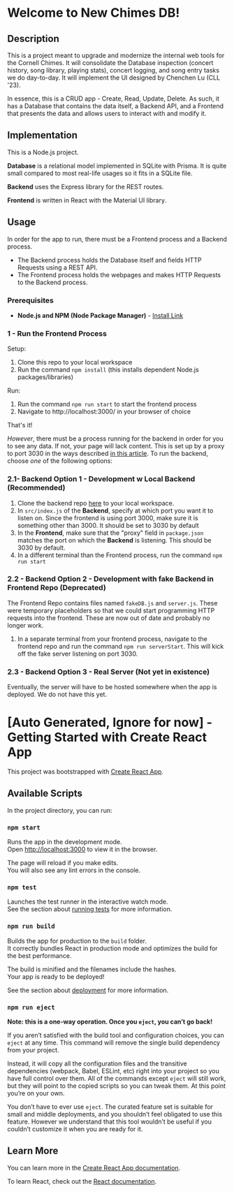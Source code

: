# Welcome to New Chimes DB!

## Description

This is a project meant to upgrade and modernize the internal web tools for the Cornell Chimes. It will consolidate the Database inspection (concert history, song library, playing stats), concert logging, and song entry tasks we do day-to-day. It will implement the UI designed by Chenchen Lu (CLL '23).

In essence, this is a CRUD app - Create, Read, Update, Delete. As such, it has a Database that contains the data itself, a Backend API, and a Frontend that presents the data and allows users to interact with and modify it.

## Implementation

This is a Node.js project.

**Database** is a relational model implemented in SQLite with Prisma. It is quite small compared to most real-life usages so it fits in a SQLite file.

**Backend** uses the Express library for the REST routes.

**Frontend** is written in React with the Material UI library.

## Usage

In order for the app to run, there must be a Frontend process and a Backend process.

- The Backend process holds the Database itself and fields HTTP Requests using a REST API.
- The Frontend process holds the webpages and makes HTTP Requests to the Backend process.

### Prerequisites

- **Node.js and NPM (Node Package Manager)** - [Install Link](https://docs.npmjs.com/downloading-and-installing-node-js-and-npm)

### 1 - Run the Frontend Process

Setup:

1. Clone this repo to your local workspace
2. Run the command `npm install` (this installs dependent Node.js packages/libraries)

Run:

1. Run the command `npm run start` to start the frontend process
2. Navigate to http://localhost:3000/ in your browser of choice

That's it!

_However_, there must be a process running for the backend in order for you to see any data. If not, your page will lack content. This is set up by a proxy to port 3030 in the ways described [in this article](https://dev.to/salarc123/how-to-connect-a-react-frontend-with-a-nodejs-express-backend-50i9). To run the backend, choose _one_ of the following options:

### 2.1- Backend Option 1 - Development w Local Backend (Recommended)

1. Clone the backend repo [here](https://github.com/jenniferturney/chimes-db-prototype) to your local workspace.
2. In `src/index.js` of the **Backend**, specify at which port you want it to listen on. Since the frontend is using port 3000, make sure it is something other than 3000. It should be set to 3030 by default
3. In the **Frontend**, make sure that the "proxy" field in `package.json` matches the port on which the **Backend** is listening. This should be 3030 by default.
4. In a different terminal than the Frontend process, run the command `npm run start`

### 2.2 - Backend Option 2 - Development with fake Backend in Frontend Repo (Deprecated)

The Frontend Repo contains files named `fakeDB.js` and `server.js`. These were temporary placeholders so that we could start programming HTTP requests into the frontend. These are now out of date and probably no longer work.

1. In a separate terminal from your frontend process, navigate to the frontend repo and run the command `npm run serverStart`. This will kick off the fake server listening on port 3030.

### 2.3 - Backend Option 3 - Real Server (Not yet in existence)

Eventually, the server will have to be hosted somewhere when the app is deployed. We do not have this yet.

# [Auto Generated, Ignore for now] - Getting Started with Create React App

This project was bootstrapped with [Create React App](https://github.com/facebook/create-react-app).

## Available Scripts

In the project directory, you can run:

### `npm start`

Runs the app in the development mode.\
Open [http://localhost:3000](http://localhost:3000) to view it in the browser.

The page will reload if you make edits.\
You will also see any lint errors in the console.

### `npm test`

Launches the test runner in the interactive watch mode.\
See the section about [running tests](https://facebook.github.io/create-react-app/docs/running-tests) for more information.

### `npm run build`

Builds the app for production to the `build` folder.\
It correctly bundles React in production mode and optimizes the build for the best performance.

The build is minified and the filenames include the hashes.\
Your app is ready to be deployed!

See the section about [deployment](https://facebook.github.io/create-react-app/docs/deployment) for more information.

### `npm run eject`

**Note: this is a one-way operation. Once you `eject`, you can’t go back!**

If you aren’t satisfied with the build tool and configuration choices, you can `eject` at any time. This command will remove the single build dependency from your project.

Instead, it will copy all the configuration files and the transitive dependencies (webpack, Babel, ESLint, etc) right into your project so you have full control over them. All of the commands except `eject` will still work, but they will point to the copied scripts so you can tweak them. At this point you’re on your own.

You don’t have to ever use `eject`. The curated feature set is suitable for small and middle deployments, and you shouldn’t feel obligated to use this feature. However we understand that this tool wouldn’t be useful if you couldn’t customize it when you are ready for it.

## Learn More

You can learn more in the [Create React App documentation](https://facebook.github.io/create-react-app/docs/getting-started).

To learn React, check out the [React documentation](https://reactjs.org/).
